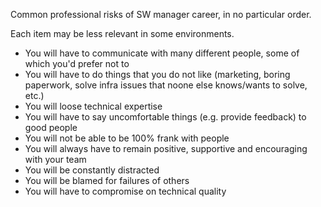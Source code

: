 Common professional risks of SW manager career, in no particular order.

Each item may be less relevant in some environments.

* You will have to communicate with many different people, some of which you'd prefer not to
* You will have to do things that you do not like (marketing, boring paperwork, solve infra issues that noone else knows/wants to solve, etc.)
* You will loose technical expertise
* You will have to say uncomfortable things (e.g. provide feedback) to good people
* You will not be able to be 100% frank with people
* You will always have to remain positive, supportive and encouraging with your team
* You will be constantly distracted
* You will be blamed for failures of others
* You will have to compromise on technical quality

